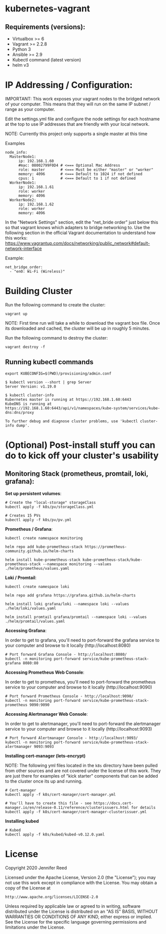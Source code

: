 # kubernetes-vagrant

## Requirements (versions):
- Virtualbox >= 6
- Vagrant >= 2.2.8
- Python 3
- Ansible >= 2.9
- Kubectl command (latest version)
- helm v3

# IP Addressing / Configuration:
IMPORTANT: This work exposes your vagrant nodes to the bridged network of your computer. This means that they will run on the same IP subnet / range as your computer.

Edit the settings.yml file and configure the node settings for each hostname at the top to use IP addresses that are friendly with your local network.

NOTE: Currently this project only supports a single master at this time

Examples
```
node_info:
  MasterNode1:
      ip: 192.168.1.60
      #mac: 08002799F0D4 # <=== Optional Mac Address
      role: master       # <=== Must be either "master" or "worker"
      memory: 4096       # <=== Default to 1024 if not defined
      cpus: 1            # <=== Default to 1 if not defined
  WorkerNode1:
      ip: 192.168.1.61
      role: worker
      memory: 4096
  WorkerNode2:
      ip: 192.168.1.62
      role: worker
      memory: 4096
```

In the "Network Settings" section, edit the "net_bride order" just below this so that vagrant knows which adapters to bridge networking to. Use the following section in the official Vagrant documentation to understand how this works: https://www.vagrantup.com/docs/networking/public_network#default-network-interface

Example:
```
net_bridge_order:
  - "en0: Wi-Fi (Wireless)"
```

# Building Cluster
Run the following command to create the cluster:
```
vagrant up
```
NOTE: First time run will take a while to download the vagrant box file. Once its downloaded and cached, the cluster will be up in roughly 5 minutes.

Run the following command to destroy the cluster:
```
vagrant destroy -f
```

## Running kubectl commands

```
export KUBECONFIG=$(PWD)/provisioning/admin.conf
```

```
$ kubectl version --short | grep Server
Server Version: v1.19.0

$ kubectl cluster-info
Kubernetes master is running at https://192.168.1.60:6443
KubeDNS is running at https://192.168.1.60:6443/api/v1/namespaces/kube-system/services/kube-dns:dns/proxy

To further debug and diagnose cluster problems, use 'kubectl cluster-info dump'.
```

# (Optional) Post-install stuff you can do to kick off your cluster's usability

## Monitoring Stack (prometheus, promtail, loki, grafana):

**Set up persistent volumes**:
```
# Create the "local-storage" storageClass
kubectl apply -f k8s/pv/storageClass.yml

# Creates 15 PVs
kubectl apply -f k8s/pv/pv.yml
```

**Prometheus / Grafana**:
```
kubectl create namespace monitoring

helm repo add kube-prometheus-stack https://prometheus-community.github.io/helm-charts

helm install kube-prometheus-stack kube-prometheus-stack/kube-prometheus-stack --namespace monitoring --values ./helm/prometheus/values.yaml
```

**Loki / Promtail**:
```
kubectl create namespace loki

helm repo add grafana https://grafana.github.io/helm-charts

helm install loki grafana/loki --namespace loki --values ./helm/loki/values.yaml

helm install promtail grafana/promtail --namespace loki --values ./helm/promtail/values.yaml
```

**Accessing Grafana**:

In order to get to grafana, you'll need to port-forward the grafana service to your computer and browse to it locally (http://localhost:8080)
```
# Port forward Grafana Console - http://localhost:8080/
kubectl -n monitoring port-forward service/kube-prometheus-stack-grafana 8080:80
```

**Accessing Prometheus Web Console**:

In order to get to prometheus, you'll need to port-forward the prometheus service to your computer and browse to it locally (http://localhost:9090)
```
# Port forward Prometheus Console - http://localhost:9090/
kubectl -n monitoring port-forward service/kube-prometheus-stack-prometheus 9090:9090
```

**Accessing Alertmanager Web Console**:

In order to get to alertmanager, you'll need to port-forward the alertmanager service to your computer and browse to it locally (http://localhost:9093)
```
# Port forward Alertmanager Console - http://localhost:9093/
kubectl -n monitoring port-forward service/kube-prometheus-stack-alertmanager 9093:9093
```

**Installing cert-manager (lets-encrypt)**

NOTE: The following yml files located in the `k8s` directory have been pulled from other sources and are not covered under the license of this work. They are just there for examples of "kick starter" components that can be added to the cluster once its up and running.

```
# Cert-manager
kubectl apply -f k8s/cert-manager/cert-manager.yml

# You'll have to create this file - see https://docs.cert-manager.io/en/release-0.11/reference/clusterissuers.html for details
kubectl apply -f k8s/cert-manager/cert-manager-clusterissuer.yml
```

**Installing kubed**
```
# Kubed
kubectl apply -f k8s/kubed/kubed-v0.12.0.yaml
```

# License
Copyright 2020 Jennifer Reed

Licensed under the Apache License, Version 2.0 (the "License");
you may not use this work except in compliance with the License.
You may obtain a copy of the License at

    http://www.apache.org/licenses/LICENSE-2.0

Unless required by applicable law or agreed to in writing, software
distributed under the License is distributed on an "AS IS" BASIS,
WITHOUT WARRANTIES OR CONDITIONS OF ANY KIND, either express or implied.
See the License for the specific language governing permissions and
limitations under the License.
